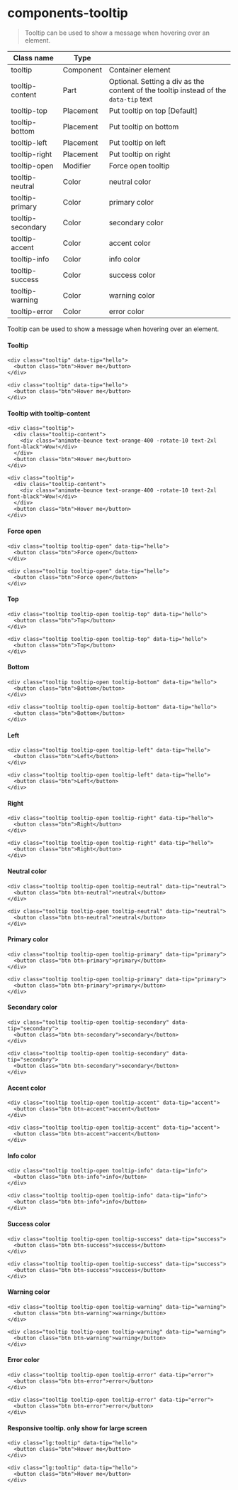 # components-tooltip

> Tooltip can be used to show a message when hovering over an element.

| Class name        | Type      |                                                                                      |
| ----------------- | --------- | ------------------------------------------------------------------------------------ |
| tooltip           | Component | Container element                                                                    |
| tooltip-content   | Part      | Optional. Setting a div as the content of the tooltip instead of the `data-tip` text |
| tooltip-top       | Placement | Put tooltip on top [Default]                                                         |
| tooltip-bottom    | Placement | Put tooltip on bottom                                                                |
| tooltip-left      | Placement | Put tooltip on left                                                                  |
| tooltip-right     | Placement | Put tooltip on right                                                                 |
| tooltip-open      | Modifier  | Force open tooltip                                                                   |
| tooltip-neutral   | Color     | neutral color                                                                        |
| tooltip-primary   | Color     | primary color                                                                        |
| tooltip-secondary | Color     | secondary color                                                                      |
| tooltip-accent    | Color     | accent color                                                                         |
| tooltip-info      | Color     | info color                                                                           |
| tooltip-success   | Color     | success color                                                                        |
| tooltip-warning   | Color     | warning color                                                                        |
| tooltip-error     | Color     | error color                                                                          |

Tooltip can be used to show a message when hovering over an element.

[](#tooltip)

#### Tooltip

    <div class="tooltip" data-tip="hello">
      <button class="btn">Hover me</button>
    </div>

    <div class="tooltip" data-tip="hello">
      <button class="btn">Hover me</button>
    </div>

[](#tooltip-with-tooltip-content)

#### Tooltip with tooltip-content

    <div class="tooltip">
      <div class="tooltip-content">
        <div class="animate-bounce text-orange-400 -rotate-10 text-2xl font-black">Wow!</div>
      </div>
      <button class="btn">Hover me</button>
    </div>

    <div class="tooltip">
      <div class="tooltip-content">
        <div class="animate-bounce text-orange-400 -rotate-10 text-2xl font-black">Wow!</div>
      </div>
      <button class="btn">Hover me</button>
    </div>

[](#force-open)

#### Force open

    <div class="tooltip tooltip-open" data-tip="hello">
      <button class="btn">Force open</button>
    </div>

    <div class="tooltip tooltip-open" data-tip="hello">
      <button class="btn">Force open</button>
    </div>

[](#top)

#### Top

    <div class="tooltip tooltip-open tooltip-top" data-tip="hello">
      <button class="btn">Top</button>
    </div>

    <div class="tooltip tooltip-open tooltip-top" data-tip="hello">
      <button class="btn">Top</button>
    </div>

[](#bottom)

#### Bottom

    <div class="tooltip tooltip-open tooltip-bottom" data-tip="hello">
      <button class="btn">Bottom</button>
    </div>

    <div class="tooltip tooltip-open tooltip-bottom" data-tip="hello">
      <button class="btn">Bottom</button>
    </div>

[](#left)

#### Left

    <div class="tooltip tooltip-open tooltip-left" data-tip="hello">
      <button class="btn">Left</button>
    </div>

    <div class="tooltip tooltip-open tooltip-left" data-tip="hello">
      <button class="btn">Left</button>
    </div>

[](#right)

#### Right

    <div class="tooltip tooltip-open tooltip-right" data-tip="hello">
      <button class="btn">Right</button>
    </div>

    <div class="tooltip tooltip-open tooltip-right" data-tip="hello">
      <button class="btn">Right</button>
    </div>

[](#neutral-color)

#### Neutral color

    <div class="tooltip tooltip-open tooltip-neutral" data-tip="neutral">
      <button class="btn btn-neutral">neutral</button>
    </div>

    <div class="tooltip tooltip-open tooltip-neutral" data-tip="neutral">
      <button class="btn btn-neutral">neutral</button>
    </div>

[](#primary-color)

#### Primary color

    <div class="tooltip tooltip-open tooltip-primary" data-tip="primary">
      <button class="btn btn-primary">primary</button>
    </div>

    <div class="tooltip tooltip-open tooltip-primary" data-tip="primary">
      <button class="btn btn-primary">primary</button>
    </div>

[](#secondary-color)

#### Secondary color

    <div class="tooltip tooltip-open tooltip-secondary" data-tip="secondary">
      <button class="btn btn-secondary">secondary</button>
    </div>

    <div class="tooltip tooltip-open tooltip-secondary" data-tip="secondary">
      <button class="btn btn-secondary">secondary</button>
    </div>

[](#accent-color)

#### Accent color

    <div class="tooltip tooltip-open tooltip-accent" data-tip="accent">
      <button class="btn btn-accent">accent</button>
    </div>

    <div class="tooltip tooltip-open tooltip-accent" data-tip="accent">
      <button class="btn btn-accent">accent</button>
    </div>

[](#info-color)

#### Info color

    <div class="tooltip tooltip-open tooltip-info" data-tip="info">
      <button class="btn btn-info">info</button>
    </div>

    <div class="tooltip tooltip-open tooltip-info" data-tip="info">
      <button class="btn btn-info">info</button>
    </div>

[](#success-color)

#### Success color

    <div class="tooltip tooltip-open tooltip-success" data-tip="success">
      <button class="btn btn-success">success</button>
    </div>

    <div class="tooltip tooltip-open tooltip-success" data-tip="success">
      <button class="btn btn-success">success</button>
    </div>

[](#warning-color)

#### Warning color

    <div class="tooltip tooltip-open tooltip-warning" data-tip="warning">
      <button class="btn btn-warning">warning</button>
    </div>

    <div class="tooltip tooltip-open tooltip-warning" data-tip="warning">
      <button class="btn btn-warning">warning</button>
    </div>

[](#error-color)

#### Error color

    <div class="tooltip tooltip-open tooltip-error" data-tip="error">
      <button class="btn btn-error">error</button>
    </div>

    <div class="tooltip tooltip-open tooltip-error" data-tip="error">
      <button class="btn btn-error">error</button>
    </div>

[](#responsive-tooltip-only-show-for-large-screen)

#### Responsive tooltip. only show for large screen

    <div class="lg:tooltip" data-tip="hello">
      <button class="btn">Hover me</button>
    </div>

    <div class="lg:tooltip" data-tip="hello">
      <button class="btn">Hover me</button>
    </div>
